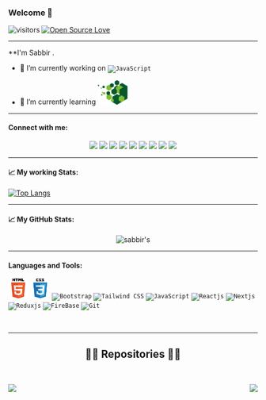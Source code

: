 ### Welcome 🤝


![visitors](https://visitor-badge.laobi.icu/badge?page_id=ah-sabbir)
[![Open Source Love](https://badges.frapsoft.com/os/v1/open-source.svg?v=102)](https://github.com/ellerbrock/open-source-badge/)

----

**I'm Sabbir .


- 🔭 I’m currently working on <code><img alt="JavaScript" width="40px" src="https://brandeps.com/icon-download/J/Javascript-icon-vector-03.svg" /></code>

- 🌱 I’m currently learning <code><img alt="MERN" width="60px" src="https://github.com/ah-sabbir/ah-sabbir/blob/main/static/img/mern.svg"/></code>

<!-- - 👯 I’m looking to collaborate on ...
- 🤔 I’m looking for help with ... -->

---
#### Connect with me:


<!-- [<img align="left" alt="SabbirDevs | Porfolio" width="30px" src="https://brandeps.com/icon-download/G/Globe-icon-vector-09.svg" />][portfolio] [Portfolio]

[<img align="left" alt="SabbirDevs | Twitter" width="30px" src="https://tutuldevs.github.io/frontloops-photo/loop1/twitter.svg" />][twitter] [Twitter]

[<img align="left" alt="SabbirDevs | LinkedIn" width="30px" src="https://content.linkedin.com/content/dam/me/business/en-us/amp/brand-site/v2/bg/LI-Bug.svg.original.svg" />][linkedin] [Linkedin]


<!-- [<img align="left" alt="SabbirDevs | Hashnode" width="25px" src="https://cdn.hashnode.com/res/hashnode/image/upload/v1611244244346/Y0nrI4kKp.png?auto=compress&w=500" />][Hashnode] [Hashnode] -->

<!-- [<img align="left" alt="SabbirDevs | Codepen" width="30px" src="https://github.com/ah-sabbir/ah-sabbir/blob/main/static/img/codepen.svg" />][codepen] [Codepen] -->


<p align="center">
  <a href="https://github.com/ah-sabbir" alt="GitHub"><img src="https://img.icons8.com/fluent/72/000000/github.png"></a>
  <a href="https://ah-sabbir.github.io/" alt="Website"><img src="https://img.icons8.com/bubbles/72/000000/domain.png"></a>
  <a href="https://www.linkedin.com/in/ah-sabbir/" alt="LinkedIn"><img src="https://img.icons8.com/color/72/000000/linkedin-2.png"/></a>
  <a href="https://medium.com/@ah-sabbir" alt="Medium"><img src="https://img.icons8.com/ios-filled/72/000000/medium-monogram.png"></a>
  <a href="https://www.youtube.com/ah-sabbir" alt="Youtube"><img src="https://img.icons8.com/color/72/000000/youtube-play.png"></a>
  <a href="https://twitter.com/ah_sabbir_" alt="Twitter"><img src="https://img.icons8.com/fluent/72/000000/twitter.png"></a>
  <a href="https://www.instagram.com/ah_sabbir_/" alt="Instagram"><img src="https://img.icons8.com/fluent/72/000000/instagram-new.png"></a>
  <a href="https://www.facebook.com/ah.sabbir.me" alt="Facebook"><img src="https://img.icons8.com/fluent/72/000000/facebook-new.png"></a>
  <a href="https://www.snapchat.com/add/#"><img src="https://img.icons8.com/plasticine/72/000000/snapchat.png"/></a>
</p>





---

#### 📈 My working Stats:

[![Top Langs](https://github-readme-stats.vercel.app/api/top-langs/?username=ah-sabbir&langs_count=20&show_icons=true&theme=merko&count_private=true&layout=compact&card_width=1200)](https://github.com/ah-sabbir/github-readme-stats)

---

#### 📈 My GitHub Stats:

<p align="center"> <img src="https://github-readme-stats.vercel.app/api?username=ah-sabbir&show_icons=true&theme=gotham" alt="sabbir's" />


  
  
  <br />

---
#### Languages and Tools:

<code><img alt="HTML5" width="40px" src="https://raw.githubusercontent.com/github/explore/80688e429a7d4ef2fca1e82350fe8e3517d3494d/topics/html/html.png" /></code>
<code><img alt="CSS3" width="40px" src="https://raw.githubusercontent.com/github/explore/80688e429a7d4ef2fca1e82350fe8e3517d3494d/topics/css/css.png" /></code>
<code><img alt="Bootstrap" width="40px" src="https://brandeps.com/icon-download/B/Bootstrap-icon-vector-07.svg" /></code>
<code><img alt="Tailwind CSS" width="40px" src="https://brandeps.com/icon-download/T/Tailwindcss-icon-vector-01.svg" /></code>
<code><img alt="JavaScript" width="40px" src="https://brandeps.com/icon-download/J/Javascript-icon-vector-03.svg" /></code>
<code><img alt="Reactjs" width="40px" src="https://brandeps.com/icon-download/R/Reactjs-icon-vector-01.svg" /></code>
<code><img alt="Nextjs" width="40px" src="https://brandeps.com/icon-download/N/Nextjs-icon-vector-01.svg" /></code>
<code><img alt="Reduxjs" width="40px" src="https://brandeps.com/icon-download/R/Redux-icon-vector-02.svg" /></code>
<code><img alt="FireBase" width="40px" src="https://brandeps.com/icon-download/F/Firebase-icon-vector-03.svg" /></code>
<code><img alt="Git" width="40px" src="https://brandeps.com/icon-download/G/Git-icon-vector-06.svg" /></code>


<br />

  
<hr>

<h2 align="center">👨‍💻 Repositories 👨‍💻</h2>
<br>
<div width="100%" align="center">
  <a align="left" href="https://github.com/ah-sabbir/IceBlockChain" title="IceBlockChain"><img align="left" height="115" src="https://github-readme-stats.vercel.app/api/pin/?username=ah-sabbir&repo=IceBlockChain&theme=react&border_color=61dafb&border_radius=10"></a>
  
  <a align="right" href="https://github.com/ah-sabbir/soundcast" title="50-days-of-js"><img align="right" height="115" src="https://github-readme-stats.vercel.app/api/pin/?username=ah-sabbir&repo=50-days-of-js&theme=react&border_color=61dafb&border_radius=10"></a>
</div>
  
<!--   https://github.com/ah-sabbir/IceBlockChain -->
  
  
  
  
  

<!-- Here are some ideas to get you started:

- 🔭 I’m currently working on ...
- 🌱 I’m currently learning ...
- 👯 I’m looking to collaborate on ...
- 🤔 I’m looking for help with ...
- 💬 Ask me about ...
- 📫 How to reach me: ...
- 😄 Pronouns: ...
- ⚡ Fun fact: ... -->

<!-- [Contribution guidelines for this project](docs/CONTRIBUTING.md) -->


<!-- <img  src="https://github-readme-stats.vercel.app/api?username=ah-sabbir&show_icons=true&hide_border=true&theme=tokyonight" width="48%" align="right" >
<img  src="https://github-readme-streak-stats.herokuapp.com/?user=ah-sabbir&theme=tokyonight&hide_border=true" width="49%" >

[![GitHub Streak](https://github-readme-streak-stats.herokuapp.com?user=ahsabbir103&theme=dracula&date_format=M%20j%5B%2C%20Y%5D)](https://git.io/streak-stats)


![GitHub Activity Graph](https://activity-graph.herokuapp.com/graph?username=ah-sabbir&bg_color=000000&color=4fff67&line=4fff67&point=ffffff&area=true&hide_border=true) -->

  
  
  
  
  
[twitter]: https://twitter.com/ah_sabbir_
[Linkedin]: https://www.linkedin.com/in/ah-sabbir/
[codepen]: https://codepen.io/ah-sabbir
[portfolio]: http://tasktime.org





